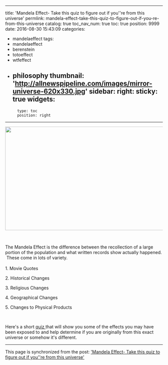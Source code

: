 
---
title: 'Mandela Effect- Take this quiz to figure out if you''re from this universe'
permlink: mandela-effect-take-this-quiz-to-figure-out-if-you-re-from-this-universe
catalog: true
toc_nav_num: true
toc: true
position: 9999
date: 2016-08-30 15:43:09
categories:
- mandelaeffect
tags:
- mandelaeffect
- berenstein
- totoeffect
- wtfeffect
- philosophy
thumbnail: 'http://allnewspipeline.com/images/mirror-universe-620x330.jpg'
sidebar:
    right:
        sticky: true
widgets:
    -
        type: toc
        position: right
---


<html>
<p><img src="http://allnewspipeline.com/images/mirror-universe-620x330.jpg" width="620" height="330"/></p>
<p><br></p>
<p>The Mandela Effect is the difference between the recollection of a large portion of the population and what written records show actually happened. &nbsp;These come in lots of variety.<br>
<br>
1. Movie Quotes</p>
<p>2. Historical Changes</p>
<p>3. Religious Changes</p>
<p>4. Geographical Changes</p>
<p>5. Changes to Physical Products</p>
<p><br></p>
<p>Here's a short <a href="http://goo.gl/Q1KIRf">quiz </a>that will show you some of the effects you may have been exposed to and help determine if you are originally from this exact universe or somehow it's different.</p>
</html>

- - -

This page is synchronized from the post: ['Mandela Effect- Take this quiz to figure out if you''re from this universe'](https://steemit.com/@aggroed/mandela-effect-take-this-quiz-to-figure-out-if-you-re-from-this-universe)
